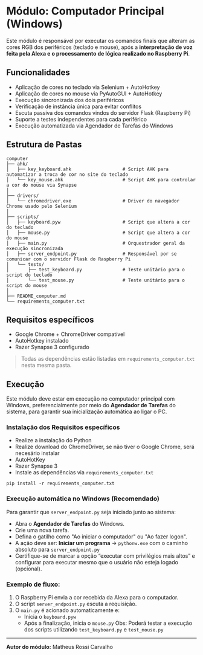 # Módulo: Computador Principal (Windows)

Este módulo é responsável por executar os comandos finais que alteram as cores RGB dos periféricos (teclado e mouse), após a **interpretação de voz feita pela Alexa e o processamento de lógica realizado no Raspberry Pi**.

## Funcionalidades

- Aplicação de cores no teclado via Selenium + AutoHotkey
- Aplicação de cores no mouse via PyAutoGUI + AutoHotkey
- Execução sincronizada dos dois periféricos
- Verificação de instância única para evitar conflitos
- Escuta passiva dos comandos vindos do servidor Flask (Raspberry Pi)
- Suporte a testes independentes para cada periférico
- Execução automatizada via Agendador de Tarefas do Windows

## Estrutura de Pastas

```
computer
├── ahk/
│   ├── key_keyboard.ahk                   # Script AHK para automatizar a troca de cor no site do teclado
│   └── key_mouse.ahk                      # Script AHK para controlar a cor do mouse via Synapse
│
├── drivers/
│   └── chromedriver.exe                   # Driver do navegador Chrome usado pelo Selenium
│
├── scripts/
│   ├── keyboard.pyw                       # Script que altera a cor do teclado
│   ├── mouse.py                           # Script que altera a cor do mouse
│   ├── main.py                            # Orquestrador geral da execução sincronizada
│   ├── server_endpoint.py                 # Responsável por se comunicar com o servidor Flask do Raspberry Pi
│   └── tests/
│       ├── test_keyboard.py               # Teste unitário para o script do teclado
│       └── test_mouse.py                  # Teste unitário para o script do mouse
│ 
├── README_computer.md
└── requirements_computer.txt
```

## Requisitos específicos

- Google Chrome + ChromeDriver compatível
- AutoHotkey instalado
- Razer Synapse 3 configurado

> Todas as dependências estão listadas em `requirements_computer.txt` nesta mesma pasta.

## Execução

Este módulo deve estar em execução no computador principal com Windows, preferencialmente por meio do **Agendador de Tarefas** do sistema, para garantir sua inicialização automática ao ligar o PC.

### Instalação dos Requisitos específicos

- Realize a instalação do Python
- Realize download do ChromeDriver, se não tiver o Google Chrome, será necesário instalar
- AutoHotKey
- Razer Synapse 3
- Instale as dependências via `requirements_computer.txt`
```
pip install -r requirements_computer.txt
```

### Execução automática no Windows (Recomendado)

Para garantir que `server_endpoint.py` seja iniciado junto ao sistema:

- Abra o **Agendador de Tarefas** do Windows.
- Crie uma nova tarefa.
- Defina o gatilho como "Ao iniciar o computador" ou "Ao fazer logon".
- A ação deve ser: **Iniciar um programa** → `pythonw.exe` com o caminho absoluto para `server_endpoint.py`
- Certifique-se de marcar a opção “executar com privilégios mais altos” e configurar para executar mesmo que o usuário não esteja logado (opcional).

### Exemplo de fluxo:

1. O Raspberry Pi envia a cor recebida da Alexa para o computador.
2. O script `server_endpoint.py` escuta a requisição.
3. O `main.py` é acionado automaticamente e:
   - Inicia o `keyboard.pyw`
   - Após a finalização, inicia o `mouse.py`
Obs: Poderá testar a execução dos scripts utilizando `test_keyboard.py` e `test_mouse.py`

---

**Autor do módulo:** Matheus Rossi Carvalho
